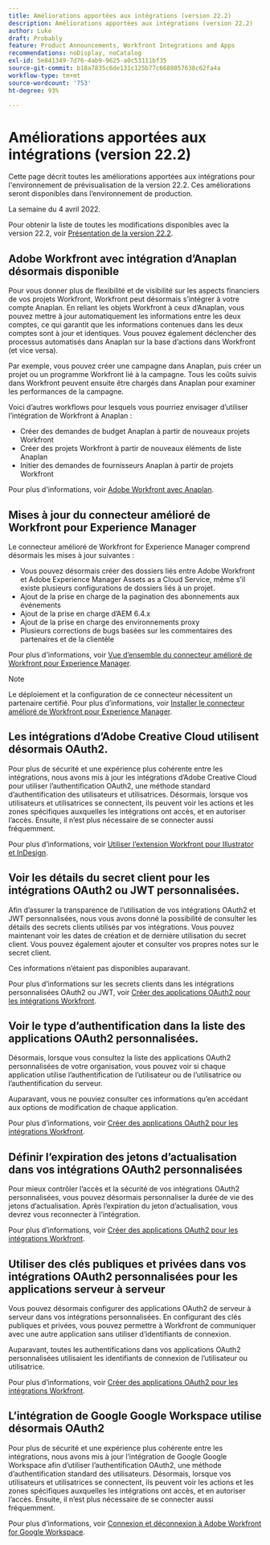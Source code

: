 ```yaml
---
title: Améliorations apportées aux intégrations (version 22.2)
description: Améliorations apportées aux intégrations (version 22.2)
author: Luke
draft: Probably
feature: Product Announcements, Workfront Integrations and Apps
recommendations: noDisplay, noCatalog
exl-id: 5e841349-7d76-4ab9-9625-a0c53111bf35
source-git-commit: b18a7835c6de131c125b77c6688057638c62fa4a
workflow-type: tm+mt
source-wordcount: '753'
ht-degree: 93%

---
```


# Améliorations apportées aux intégrations (version 22.2)

Cette page décrit toutes les améliorations apportées aux intégrations pour l&#39;environnement de prévisualisation de la version 22.2. Ces améliorations seront disponibles dans l’environnement de production.

<!--
<MadCap:conditionalText data-mc-conditions="QuicksilverOrClassic.Draft mode">
in January 2022
</MadCap:conditionalText>
-->

La semaine du 4 avril 2022.

Pour obtenir la liste de toutes les modifications disponibles avec la version 22.2, voir [Présentation de la version 22.2](../../../product-announcements/product-releases/22.2-release-activity/22-2-release-overview.md).

## Adobe Workfront avec intégration d’Anaplan désormais disponible

Pour vous donner plus de flexibilité et de visibilité sur les aspects financiers de vos projets Workfront, Workfront peut désormais s’intégrer à votre compte Anaplan. En reliant les objets Workfront à ceux d’Anaplan, vous pouvez mettre à jour automatiquement les informations entre les deux comptes, ce qui garantit que les informations contenues dans les deux comptes sont à jour et identiques.
Vous pouvez également déclencher des processus automatisés dans Anaplan sur la base d’actions dans Workfront (et vice versa).

Par exemple, vous pouvez créer une campagne dans Anaplan, puis créer un projet ou un programme Workfront lié à la campagne. Tous les coûts suivis dans Workfront peuvent ensuite être chargés dans Anaplan pour examiner les performances de la campagne.

Voici d’autres workflows pour lesquels vous pourriez envisager d’utiliser l’intégration de Workfront à Anaplan :

* Créer des demandes de budget Anaplan à partir de nouveaux projets Workfront
* Créer des projets Workfront à partir de nouveaux éléments de liste Anaplan
* Initier des demandes de fournisseurs Anaplan à partir de projets Workfront

Pour plus d&#39;informations, voir [Adobe Workfront avec Anaplan](../../../workfront-integrations-and-apps/adobe-workfront-with-anaplan/anaplan-integration.md).

## Mises à jour du connecteur amélioré de Workfront pour Experience Manager

Le connecteur amélioré de Workfront for Experience Manager comprend désormais les mises à jour suivantes :

* Vous pouvez désormais créer des dossiers liés entre Adobe Workfront et Adobe Experience Manager Assets as a Cloud Service, même s’il existe plusieurs configurations de dossiers liés à un projet.
* Ajout de la prise en charge de la pagination des abonnements aux événements
* Ajout de la prise en charge d’AEM 6.4.x
* Ajout de la prise en charge des environnements proxy
* Plusieurs corrections de bugs basées sur les commentaires des partenaires et de la clientèle

Pour plus d&#39;informations, voir [Vue d’ensemble du connecteur amélioré de Workfront pour Experience Manager](../../../documents/workfront-and-experience-manager-integrations/workfront-for-experience-manager-enhanced-connector/workfront-aem-enhanced-connector-overview.md).

>[!NOTE]
>
>Le déploiement et la configuration de ce connecteur nécessitent un partenaire certifié. Pour plus d’informations, voir [Installer le connecteur amélioré de Workfront pour Experience Manager](https://experienceleague.adobe.com/en/docs/experience-manager-cloud-service/content/assets/integrations/workfront-connector-install).

## Les intégrations d’Adobe Creative Cloud utilisent désormais OAuth2.

Pour plus de sécurité et une expérience plus cohérente entre les intégrations, nous avons mis à jour les intégrations d’Adobe Creative Cloud pour utiliser l’authentification OAuth2, une méthode standard d’authentification des utilisateurs et utilisatrices. Désormais, lorsque vos utilisateurs et utilisatrices se connectent, ils peuvent voir les actions et les zones spécifiques auxquelles les intégrations ont accès, et en autoriser l’accès. Ensuite, il n’est plus nécessaire de se connecter aussi fréquemment.

Pour plus d’informations, voir [Utiliser l’extension Workfront pour Illustrator et InDesign](../../../documents/workfront-for-adobe-creative-cloud/use-wf-adobe-cc.md).

## Voir les détails du secret client pour les intégrations OAuth2 ou JWT personnalisées.

Afin d’assurer la transparence de l’utilisation de vos intégrations OAuth2 et JWT personnalisées, nous vous avons donné la possibilité de consulter les détails des secrets clients utilisés par vos intégrations. Vous pouvez maintenant voir les dates de création et de dernière utilisation du secret client. Vous pouvez également ajouter et consulter vos propres notes sur le secret client.

Ces informations n’étaient pas disponibles auparavant.

Pour plus d’informations sur les secrets clients dans les intégrations personnalisées OAuth2 ou JWT, voir [Créer des applications OAuth2 pour les intégrations Workfront](../../../administration-and-setup/configure-integrations/create-oauth-application.md).

## Voir le type d’authentification dans la liste des applications OAuth2 personnalisées.

Désormais, lorsque vous consultez la liste des applications OAuth2 personnalisées de votre organisation, vous pouvez voir si chaque application utilise l’authentification de l’utilisateur ou de l’utilisatrice ou l’authentification du serveur.

Auparavant, vous ne pouviez consulter ces informations qu’en accédant aux options de modification de chaque application.

Pour plus d’informations, voir [Créer des applications OAuth2 pour les intégrations Workfront](../../../administration-and-setup/configure-integrations/create-oauth-application.md).

## Définir l’expiration des jetons d’actualisation dans vos intégrations OAuth2 personnalisées

Pour mieux contrôler l’accès et la sécurité de vos intégrations OAuth2 personnalisées, vous pouvez désormais personnaliser la durée de vie des jetons d’actualisation. Après l’expiration du jeton d’actualisation, vous devrez vous reconnecter à l’intégration.

Pour plus d’informations, voir [Créer des applications OAuth2 pour les intégrations Workfront](../../../administration-and-setup/configure-integrations/create-oauth-application.md).

## Utiliser des clés publiques et privées dans vos intégrations OAuth2 personnalisées pour les applications serveur à serveur

Vous pouvez désormais configurer des applications OAuth2 de serveur à serveur dans vos intégrations personnalisées. En configurant des clés publiques et privées, vous pouvez permettre à Workfront de communiquer avec une autre application sans utiliser d’identifiants de connexion.

Auparavant, toutes les authentifications dans vos applications OAuth2 personnalisées utilisaient les identifiants de connexion de l’utilisateur ou utilisatrice.

Pour plus d’informations, voir [Créer des applications OAuth2 pour les intégrations Workfront](../../../administration-and-setup/configure-integrations/create-oauth-application.md).

## L’intégration de Google Google Workspace utilise désormais OAuth2

Pour plus de sécurité et une expérience plus cohérente entre les intégrations, nous avons mis à jour l’intégration de Google Google Workspace afin d’utiliser l’authentification OAuth2, une méthode d’authentification standard des utilisateurs. Désormais, lorsque vos utilisateurs et utilisatrices se connectent, ils peuvent voir les actions et les zones spécifiques auxquelles les intégrations ont accès, et en autoriser l’accès. Ensuite, il n’est plus nécessaire de se connecter aussi fréquemment.

Pour plus d’informations, voir [Connexion et déconnexion à Adobe Workfront for Google Workspace](../../../workfront-integrations-and-apps/workfront-for-g-suite/log-in-and-out-wf-for-gsuite.md).
